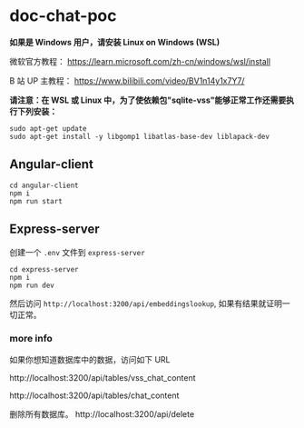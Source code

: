 # doc-chat-poc

**如果是 Windows 用户，请安装 Linux on Windows (WSL)**

微软官方教程：
https://learn.microsoft.com/zh-cn/windows/wsl/install

B 站 UP 主教程：
https://www.bilibili.com/video/BV1n14y1x7Y7/

**请注意：在 WSL 或 Linux 中，为了使依赖包"sqlite-vss"能够正常工作还需要执行下列安装：**

```
sudo apt-get update
sudo apt-get install -y libgomp1 libatlas-base-dev liblapack-dev
```

## Angular-client

```
cd angular-client
npm i
npm run start
```

## Express-server

创建一个 `.env` 文件到 `express-server`

```
cd express-server
npm i
npm run dev
```

然后访问 `http://localhost:3200/api/embeddingslookup`, 如果有结果就证明一切正常。

### more info

如果你想知道数据库中的数据，访问如下 URL

http://localhost:3200/api/tables/vss_chat_content

http://localhost:3200/api/tables/chat_content

删除所有数据库。
http://localhost:3200/api/delete
